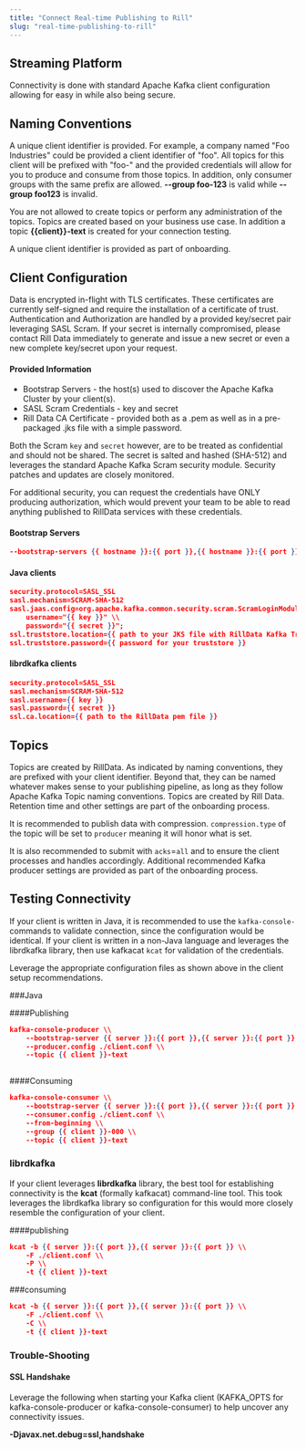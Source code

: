 ```yaml
---
title: "Connect Real-time Publishing to Rill"
slug: "real-time-publishing-to-rill"
---
```

## Streaming Platform

Connectivity is done with standard Apache Kafka client configuration allowing for easy in while also being secure. 
## Naming Conventions

A unique client identifier is provided.  For example, a company named "Foo Industries" could be provided a client identifier of "foo".  All topics for this client will be prefixed with "foo-" and the provided credentials will allow for you to produce and consume from those topics. In addition, only consumer groups with the same prefix are allowed.  **--group foo-123** is valid while **--group foo123** is invalid.

You are not allowed to create topics or perform any administration of the topics. Topics are created based on your business use case.  In addition a topic **{{client}}-text** is created for your connection testing.  

A unique client identifier is provided as part of onboarding. 
## Client Configuration

Data is encrypted in-flight with TLS certificates. These certificates are currently self-signed and require the installation of a certificate of trust.  Authentication and Authorization are handled by a provided key/secret pair leveraging SASL Scram. If your secret is internally compromised, please contact Rill Data immediately to generate and issue a new secret or even a new complete key/secret upon your request.

#### Provided Information

* Bootstrap Servers - the host(s) used to discover the Apache Kafka Cluster by your client(s).
* SASL Scram Credentials  - key and secret
* Rill Data CA Certificate - provided both as a .pem as well as in a pre-packaged .jks file with a simple password. 

Both the Scram `key` and `secret` however, are to be treated as confidential and should not be shared.  The secret is salted and hashed (SHA-512) and leverages the standard Apache Kafka Scram security module.  Security patches and updates are closely monitored.

For additional security, you can request the credentials have ONLY producing authorization, which would prevent your team to be able to read anything published to RillData services with these credentials.

#### Bootstrap Servers
```json
--bootstrap-servers {{ hostname }}:{{ port }},{{ hostname }}:{{ port }}
```
#### Java clients
```json
security.protocol=SASL_SSL
sasl.mechanism=SCRAM-SHA-512
sasl.jaas.config=org.apache.kafka.common.security.scram.ScramLoginModule required \\
    username="{{ key }}" \\
    password="{{ secret }}";
ssl.truststore.location={{ path to your JKS file with RillData Kafka Truststore }}
ssl.truststore.password={{ password for your truststore }}
```
#### librdkafka clients
```json
security.protocol=SASL_SSL
sasl.mechanism=SCRAM-SHA-512
sasl.username={{ key }}
sasl.password={{ secret }}
ssl.ca.location={{ path to the RillData pem file }}
```

## Topics

Topics are created by RillData.  As indicated by naming conventions, they are prefixed with your client identifier. Beyond that, they can be named whatever makes sense to your publishing pipeline, as long as they follow Apache Kafka Topic naming conventions.  Topics are created by Rill Data.  Retention time and other settings are part of the onboarding process.

It is recommended to publish data with compression. `compression.type` of the topic will be set to `producer` meaning it will honor what is set.

It is also recommended to submit with `acks`=`all` and to ensure the client processes and handles accordingly.  Additional recommended Kafka producer settings are provided as part of the onboarding process.
## Testing Connectivity

If your client is written in Java, it is recommended to use the `kafka-console-` commands to validate connection, since the configuration would be identical. If your client is written in a non-Java language and leverages the librdkafka library, then use kafkacat `kcat` for validation of the credentials.

Leverage the appropriate configuration files as shown above in the client setup recommendations.

###Java

####Publishing
```json
kafka-console-producer \\
    --bootstrap-server {{ server }}:{{ port }},{{ server }}:{{ port }} \\
    --producer.config ./client.conf \\
    --topic {{ client }}-text
    
```
####Consuming
```json
kafka-console-consumer \\
    --bootstrap-server {{ server }}:{{ port }},{{ server }}:{{ port }} \\
    --consumer.config ./client.conf \\
    --from-beginning \\
    --group {{ client }}-000 \\
    --topic {{ client }}-text
```
### librdkafka

If your client leverages **librdkafka** library, the best tool for establishing connectivity is the **kcat** (formally kafkacat) command-line tool.  This took leverages the librdkafka library so configuration for this would more closely resemble the configuration of your client.

####publishing
```json
kcat -b {{ server }}:{{ port }},{{ server }}:{{ port }} \\
    -F ./client.conf \\
    -P \\
    -t {{ client }}-text
```
###consuming
```json
kcat -b {{ server }}:{{ port }},{{ server }}:{{ port }} \\
    -F ./client.conf \\
    -C \\
    -t {{ client }}-text
```


### Trouble-Shooting

#### SSL Handshake

Leverage the following when starting your Kafka client (KAFKA_OPTS for kafka-console-producer or kafka-console-consumer) to help uncover any connectivity issues.

**-Djavax.net.debug=ssl,handshake**
